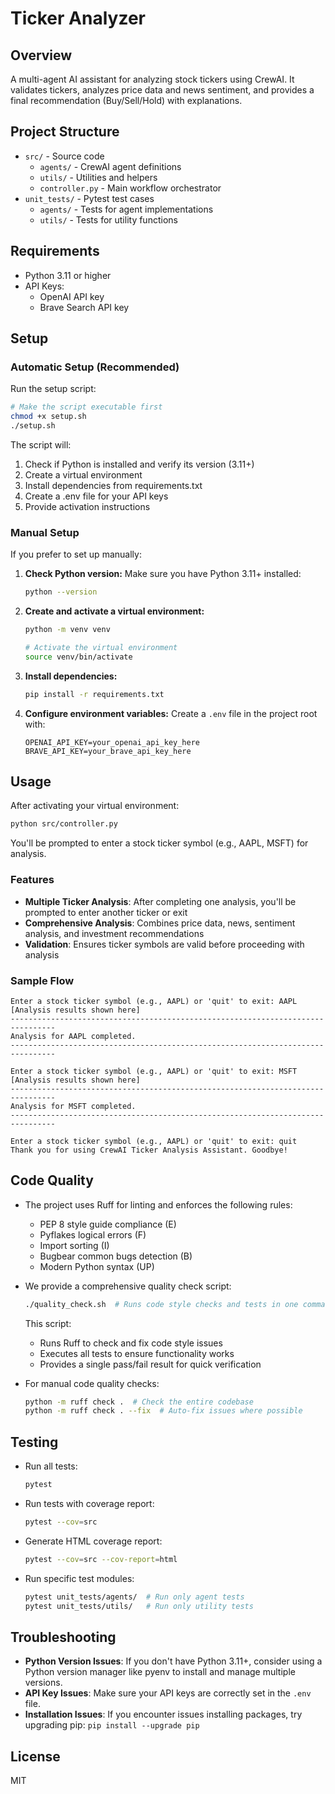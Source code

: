 # Ticker Analyzer

## Overview
A multi-agent AI assistant for analyzing stock tickers using CrewAI. It validates tickers, analyzes price data and news sentiment, and provides a final recommendation (Buy/Sell/Hold) with explanations.

## Project Structure
- `src/` - Source code
  - `agents/` - CrewAI agent definitions
  - `utils/` - Utilities and helpers
  - `controller.py` - Main workflow orchestrator
- `unit_tests/` - Pytest test cases
  - `agents/` - Tests for agent implementations
  - `utils/` - Tests for utility functions

## Requirements
- Python 3.11 or higher
- API Keys:
  - OpenAI API key
  - Brave Search API key

## Setup

### Automatic Setup (Recommended)
Run the setup script:

```sh
# Make the script executable first
chmod +x setup.sh
./setup.sh
```

The script will:
1. Check if Python is installed and verify its version (3.11+)
2. Create a virtual environment
3. Install dependencies from requirements.txt
4. Create a .env file for your API keys
5. Provide activation instructions

### Manual Setup
If you prefer to set up manually:

1. **Check Python version:**
   Make sure you have Python 3.11+ installed:
   ```sh
   python --version
   ```

2. **Create and activate a virtual environment:**
   ```sh
   python -m venv venv
   
   # Activate the virtual environment
   source venv/bin/activate
   ```

3. **Install dependencies:**
   ```sh
   pip install -r requirements.txt
   ```

4. **Configure environment variables:**
   Create a `.env` file in the project root with:
   ```
   OPENAI_API_KEY=your_openai_api_key_here
   BRAVE_API_KEY=your_brave_api_key_here
   ```

## Usage
After activating your virtual environment:

```sh
python src/controller.py
```

You'll be prompted to enter a stock ticker symbol (e.g., AAPL, MSFT) for analysis. 

### Features
- **Multiple Ticker Analysis**: After completing one analysis, you'll be prompted to enter another ticker or exit
- **Comprehensive Analysis**: Combines price data, news, sentiment analysis, and investment recommendations
- **Validation**: Ensures ticker symbols are valid before proceeding with analysis

### Sample Flow
```
Enter a stock ticker symbol (e.g., AAPL) or 'quit' to exit: AAPL
[Analysis results shown here]
--------------------------------------------------------------------------------
Analysis for AAPL completed.
--------------------------------------------------------------------------------

Enter a stock ticker symbol (e.g., AAPL) or 'quit' to exit: MSFT
[Analysis results shown here]
--------------------------------------------------------------------------------
Analysis for MSFT completed.
--------------------------------------------------------------------------------

Enter a stock ticker symbol (e.g., AAPL) or 'quit' to exit: quit
Thank you for using CrewAI Ticker Analysis Assistant. Goodbye!
```

## Code Quality
- The project uses Ruff for linting and enforces the following rules:
  - PEP 8 style guide compliance (E)
  - Pyflakes logical errors (F)
  - Import sorting (I)
  - Bugbear common bugs detection (B)
  - Modern Python syntax (UP)

- We provide a comprehensive quality check script:
  ```sh
  ./quality_check.sh  # Runs code style checks and tests in one command
  ```
  This script:
  - Runs Ruff to check and fix code style issues
  - Executes all tests to ensure functionality works
  - Provides a single pass/fail result for quick verification

- For manual code quality checks:
  ```sh
  python -m ruff check .  # Check the entire codebase
  python -m ruff check . --fix  # Auto-fix issues where possible
  ```

## Testing
- Run all tests:
  ```sh
  pytest
  ```

- Run tests with coverage report:
  ```sh
  pytest --cov=src
  ```

- Generate HTML coverage report:
  ```sh
  pytest --cov=src --cov-report=html
  ```
  
- Run specific test modules:
  ```sh
  pytest unit_tests/agents/  # Run only agent tests
  pytest unit_tests/utils/   # Run only utility tests
  ```

## Troubleshooting
- **Python Version Issues**: If you don't have Python 3.11+, consider using a Python version manager like pyenv to install and manage multiple versions.
- **API Key Issues**: Make sure your API keys are correctly set in the `.env` file.
- **Installation Issues**: If you encounter issues installing packages, try upgrading pip: `pip install --upgrade pip`

## License
MIT

